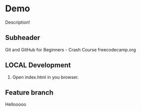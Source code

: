 # Demo

Description!

## Subheader

Git and GitHub for Beginners - Crash Course
freecodecamp.org


## LOCAL Development
1. Open index.html in you browser.

## Feature branch
Hellooooo 
